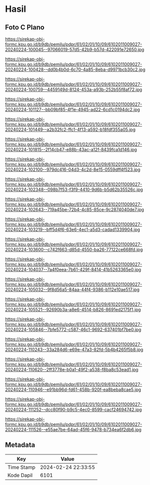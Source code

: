 # Hasil

## Foto C Plano

https://sirekap-obj-formc.kpu.go.id/b9db/pemilu/pdpr/61/02/01/10/09/6102011009027-20240224-100045--97066019-57d5-42b9-b57d-422091e72650.jpg

https://sirekap-obj-formc.kpu.go.id/b9db/pemilu/pdpr/61/02/01/10/09/6102011009027-20240224-100428--dd0b4b0d-6c70-4a85-8eba-d9971bcb30c2.jpg

https://sirekap-obj-formc.kpu.go.id/b9db/pemilu/pdpr/61/02/01/10/09/6102011009027-20240224-100759--4459149d-8124-453a-a93b-252b55f8af72.jpg

https://sirekap-obj-formc.kpu.go.id/b9db/pemilu/pdpr/61/02/01/10/09/6102011009027-20240224-101127--bb09bf85-4f1e-4945-ad22-6cd1c0194dc2.jpg

https://sirekap-obj-formc.kpu.go.id/b9db/pemilu/pdpr/61/02/01/10/09/6102011009027-20240224-101449--a2b32fc2-ffc1-4f13-a592-b18fdf355a05.jpg

https://sirekap-obj-formc.kpu.go.id/b9db/pemilu/pdpr/61/02/01/10/09/6102011009027-20240224-101815--2f14cb47-e88b-43ac-a12f-8439fca1d146.jpg

https://sirekap-obj-formc.kpu.go.id/b9db/pemilu/pdpr/61/02/01/10/09/6102011009027-20240224-102100--979dc416-04d3-4c2d-8e15-0559dff4f523.jpg

https://sirekap-obj-formc.kpu.go.id/b9db/pemilu/pdpr/61/02/01/10/09/6102011009027-20240224-102348--098b7f53-f3f9-4410-9d6b-b5d62b35526c.jpg

https://sirekap-obj-formc.kpu.go.id/b9db/pemilu/pdpr/61/02/01/10/09/6102011009027-20240224-102643--719a45be-72b4-4c85-85ce-9c2874040de7.jpg

https://sirekap-obj-formc.kpu.go.id/b9db/pemilu/pdpr/61/02/01/10/09/6102011009027-20240224-103219--bff5d4f6-63e6-4ec1-a5d3-cadad1339904.jpg

https://sirekap-obj-formc.kpu.go.id/b9db/pemilu/pdpr/61/02/01/10/09/6102011009027-20240224-103600--c742f663-d85d-4550-ba26-77122ce668fd.jpg

https://sirekap-obj-formc.kpu.go.id/b9db/pemilu/pdpr/61/02/01/10/09/6102011009027-20240224-104037--7a4f0eea-7b61-429f-8414-41b5263365e0.jpg

https://sirekap-obj-formc.kpu.go.id/b9db/pemilu/pdpr/61/02/01/10/09/6102011009027-20240224-105032--9f8d56a5-84aa-44f4-9386-b112e10ae517.jpg

https://sirekap-obj-formc.kpu.go.id/b9db/pemilu/pdpr/61/02/01/10/09/6102011009027-20240224-105521--92690b3a-a8e6-4514-b826-8691ed2175f1.jpg

https://sirekap-obj-formc.kpu.go.id/b9db/pemilu/pdpr/61/02/01/10/09/6102011009027-20240224-105846--7bfe5772-c587-46c1-9692-637401bf7be0.jpg

https://sirekap-obj-formc.kpu.go.id/b9db/pemilu/pdpr/61/02/01/10/09/6102011009027-20240224-110243--33a284d6-e69e-47a3-82fd-5b4b4265f5b8.jpg

https://sirekap-obj-formc.kpu.go.id/b9db/pemilu/pdpr/61/02/01/10/09/6102011009027-20240224-110620--2ff3778e-b0a1-49f2-a538-f8ba8c53ead1.jpg

https://sirekap-obj-formc.kpu.go.id/b9db/pemilu/pdpr/61/02/01/10/09/6102011009027-20240224-110946--e91bb96d-fd61-458b-920f-ea8beba8cae5.jpg

https://sirekap-obj-formc.kpu.go.id/b9db/pemilu/pdpr/61/02/01/10/09/6102011009027-20240224-111252--dcc80f90-b9c5-4ec0-8599-cacf24694742.jpg

https://sirekap-obj-formc.kpu.go.id/b9db/pemilu/pdpr/61/02/01/10/09/6102011009027-20240224-111526--e55ae7be-64ad-45f6-9478-b734ea6f2db6.jpg


## Metadata

| Key        | Value               |
| ---------- | ------------------- |
| Time Stamp | 2024-02-24 22:33:55 |
| Kode Dapil | 6101                |



